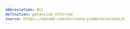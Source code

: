 ```yaml
---
abbreviation: KCl
definition: potassium chloride
source: https://openmd.com/dictionary/abbreviations/k
---
```

